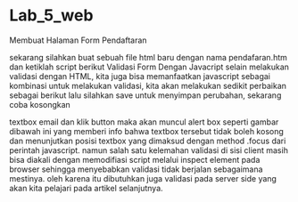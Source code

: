 # Lab_5_web

Membuat Halaman Form Pendaftaran

sekarang silahkan buat sebuah file html baru dengan nama pendafaran.htm dan ketiklah script berikut
Validasi Form Dengan Javacript selain melakukan validasi dengan HTML, kita juga bisa memanfaatkan javascript sebagai kombinasi untuk melakukan validasi, kita akan melakukan sedikit perbaikan sebagai berikut
lalu silahkan save untuk menyimpan perubahan, sekarang coba kosongkan

textbox email dan klik button maka akan muncul alert box seperti gambar dibawah ini yang memberi info bahwa textbox tersebut tidak boleh kosong dan menunjutkan posisi textbox yang dimaksud dengan method .focus dari perintah javascript. namun salah satu kelemahan validasi di sisi client masih bisa diakali dengan memodifiasi script melalui inspect element pada browser sehingga menyebabkan validasi tidak berjalan sebagaimana mestinya. oleh karena itu dibutuhkan juga validasi pada server side yang akan kita pelajari pada artikel selanjutnya.
